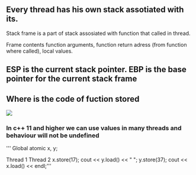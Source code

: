 ## Every thread has his own stack assotiated with its.

Stack frame is a part of stack assosiated with function
that called in thread.

Frame contents function arguments, function return adress (from function where called), local values. 

## ESP is the current stack pointer. EBP is the base pointer for the current stack frame

## Where is the code of fuction stored

![](https://i.imgur.com/FtOGCvy.jpg)

### In c++ 11 and higher we can use values  in many threads and behaviour will not be undefined

''' Global
           atomic<int> x, y;

Thread 1                 Thread 2
x.store(17);             cout << y.load() << " ";
y.store(37);             cout << x.load() << endl;'''

